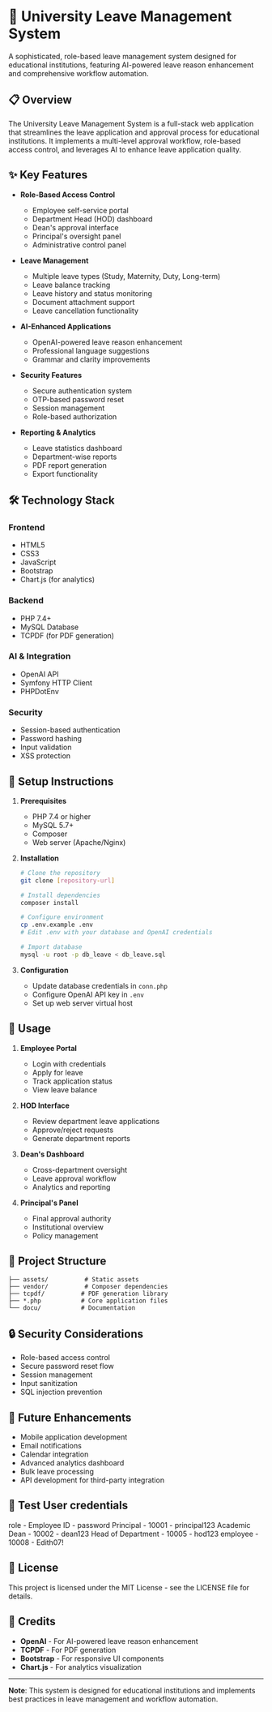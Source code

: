 # 🏢 University Leave Management System

A sophisticated, role-based leave management system designed for educational institutions, featuring AI-powered leave reason enhancement and comprehensive workflow automation.

## 📋 Overview

The University Leave Management System is a full-stack web application that streamlines the leave application and approval process for educational institutions. It implements a multi-level approval workflow, role-based access control, and leverages AI to enhance leave application quality.

## ✨ Key Features

- **Role-Based Access Control**

  - Employee self-service portal
  - Department Head (HOD) dashboard
  - Dean's approval interface
  - Principal's oversight panel
  - Administrative control panel

- **Leave Management**

  - Multiple leave types (Study, Maternity, Duty, Long-term)
  - Leave balance tracking
  - Leave history and status monitoring
  - Document attachment support
  - Leave cancellation functionality

- **AI-Enhanced Applications**

  - OpenAI-powered leave reason enhancement
  - Professional language suggestions
  - Grammar and clarity improvements

- **Security Features**

  - Secure authentication system
  - OTP-based password reset
  - Session management
  - Role-based authorization

- **Reporting & Analytics**
  - Leave statistics dashboard
  - Department-wise reports
  - PDF report generation
  - Export functionality

## 🛠️ Technology Stack

### Frontend

- HTML5
- CSS3
- JavaScript
- Bootstrap
- Chart.js (for analytics)

### Backend

- PHP 7.4+
- MySQL Database
- TCPDF (for PDF generation)

### AI & Integration

- OpenAI API
- Symfony HTTP Client
- PHPDotEnv

### Security

- Session-based authentication
- Password hashing
- Input validation
- XSS protection

## 🚀 Setup Instructions

1. **Prerequisites**

   - PHP 7.4 or higher
   - MySQL 5.7+
   - Composer
   - Web server (Apache/Nginx)

2. **Installation**

   ```bash
   # Clone the repository
   git clone [repository-url]

   # Install dependencies
   composer install

   # Configure environment
   cp .env.example .env
   # Edit .env with your database and OpenAI credentials

   # Import database
   mysql -u root -p db_leave < db_leave.sql
   ```

3. **Configuration**
   - Update database credentials in `conn.php`
   - Configure OpenAI API key in `.env`
   - Set up web server virtual host

## 📱 Usage

1. **Employee Portal**

   - Login with credentials
   - Apply for leave
   - Track application status
   - View leave balance

2. **HOD Interface**

   - Review department leave applications
   - Approve/reject requests
   - Generate department reports

3. **Dean's Dashboard**

   - Cross-department oversight
   - Leave approval workflow
   - Analytics and reporting

4. **Principal's Panel**
   - Final approval authority
   - Institutional overview
   - Policy management

## 📁 Project Structure

```
├── assets/          # Static assets
├── vendor/          # Composer dependencies
├── tcpdf/          # PDF generation library
├── *.php           # Core application files
└── docu/           # Documentation
```

## 🔒 Security Considerations

- Role-based access control
- Secure password reset flow
- Session management
- Input sanitization
- SQL injection prevention

## 🔮 Future Enhancements

- Mobile application development
- Email notifications
- Calendar integration
- Advanced analytics dashboard
- Bulk leave processing
- API development for third-party integration

## 📄 Test User credentials

role - Employee ID - password
Principal - 10001 - principal123
Academic Dean - 10002 - dean123
Head of Department - 10005 - hod123
employee - 10008 - Edith07!

## 📄 License

This project is licensed under the MIT License - see the LICENSE file for details.

## 🙏 Credits

- **OpenAI** - For AI-powered leave reason enhancement
- **TCPDF** - For PDF generation
- **Bootstrap** - For responsive UI components
- **Chart.js** - For analytics visualization

---

**Note**: This system is designed for educational institutions and implements best practices in leave management and workflow automation.
